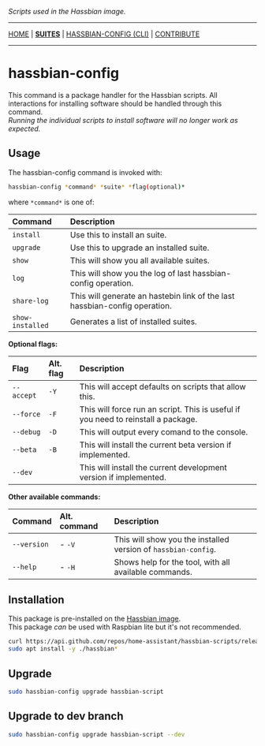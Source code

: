 _Scripts used in the Hassbian image._

***

[HOME](/) | [**SUITES**](/suites) | [HASSBIAN-CONFIG (CLI)](/cli) | [CONTRIBUTE](/contribute)

***

# hassbian-config

This command is a package handler for the Hassbian scripts.
All interactions for installing software should be handled
through this command.  
_Running the individual scripts to install
software will no longer work as expected._

## Usage

The hassbian-config command is invoked with:

```bash
hassbian-config *command* *suite* *flag(optional)*
```

where `*command*` is one of:

Command | Description
:--- | :---
`install` | Use this to install an suite.
`upgrade` | Use this to upgrade an installed suite.
`show` | This will show you all available suites.
`log` | This will show you the log of last hassbian-config operation.
`share-log` | This will generate an hastebin link of the last hassbian-config operation.
`show-installed` | Generates a list of installed suites.

**Optional flags:**

Flag | Alt. flag | Description
:--- | :--- | :---
`--accept` | `-Y` | This will accept defaults on scripts that allow this.
`--force` | `-F` | This will force run an script. This is useful if you need to reinstall a package.
`--debug` | `-D` | This will output every comand to the console.
`--beta` |`-B` |  This will install the current beta version if implemented.
`--dev` | | This will install the current development version if implemented.

**Other available commands:**

Command | Alt. command | Description
:--- | :--- | :---
`--version` | - `-V` | This will show you the installed version of `hassbian-config`.
`--help` | - `-H` | Shows help for the tool, with all available commands.

## Installation

This package is pre-installed on the [Hassbian image][hassbian-image].  
This package *can* be used with Raspbian lite but it's not recommended.

```bash
curl https://api.github.com/repos/home-assistant/hassbian-scripts/releases/latest | grep "browser_download_url.*deb" | cut -d : -f 2,3 | tr -d \" | wget -qi -
sudo apt install -y ./hassbian*
```

## Upgrade

```bash
sudo hassbian-config upgrade hassbian-script
```

## Upgrade to dev branch

```bash
sudo hassbian-config upgrade hassbian-script --dev
```

<!--- Links --->
[hassbian-image]: https://github.com/home-assistant/pi-gen/releases
